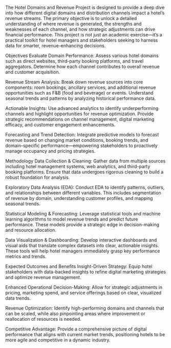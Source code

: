 The Hotel Domains and Revenue Project is designed to provide a deep dive into how different digital domains and distribution channels impact a hotel’s revenue streams. The primary objective is to unlock a detailed understanding of where revenue is generated, the strengths and weaknesses of each channel, and how strategic adjustments can drive financial performance. This project is not just an academic exercise—it’s a practical toolkit for hotel managers and stakeholders seeking to harness data for smarter, revenue-enhancing decisions.

Objectives
Evaluate Domain Performance: Assess various hotel domains such as direct websites, third-party booking platforms, and travel aggregators. Determine how each channel contributes to overall revenue and customer acquisition.

Revenue Stream Analysis: Break down revenue sources into core components: room bookings, ancillary services, and additional revenue opportunities such as F&B (food and beverage) or events. Understand seasonal trends and patterns by analyzing historical performance data.

Actionable Insights: Use advanced analytics to identify underperforming channels and highlight opportunities for revenue optimization. Provide strategic recommendations on channel management, digital marketing efficacy, and customer engagement enhancements.

Forecasting and Trend Detection: Integrate predictive models to forecast revenue based on changing market conditions, booking trends, and domain-specific performance—empowering stakeholders to proactively manage occupancy and pricing strategies.

Methodology
Data Collection & Cleaning: Gather data from multiple sources including hotel management systems, web analytics, and third-party booking platforms. Ensure that data undergoes rigorous cleaning to build a robust foundation for analysis.

Exploratory Data Analysis (EDA): Conduct EDA to identify patterns, outliers, and relationships between different variables. This includes segmentation of revenue by domain, understanding customer profiles, and mapping seasonal trends.

Statistical Modeling & Forecasting: Leverage statistical tools and machine learning algorithms to model revenue trends and predict future performance. These models provide a strategic edge in decision-making and resource allocation.

Data Visualization & Dashboarding: Develop interactive dashboards and visual aids that translate complex datasets into clear, actionable insights. These tools will help hotel managers immediately grasp key performance metrics and trends.

Expected Outcomes and Benefits
Insight-Driven Strategy: Equip hotel stakeholders with data-backed insights to refine digital marketing strategies and optimize revenue management.

Enhanced Operational Decision-Making: Allow for strategic adjustments in pricing, marketing spend, and service offerings based on clear, visualized data trends.

Revenue Optimization: Identify high-performing domains and channels that can be scaled, while also pinpointing areas where improvement or reallocation of resources is needed.

Competitive Advantage: Provide a comprehensive picture of digital performance that aligns with current market trends, positioning hotels to be more agile and competitive in a dynamic industry.
